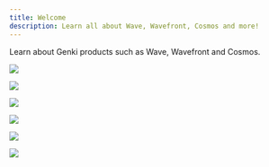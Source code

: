 ```yaml
---
title: Welcome
description: Learn all about Wave, Wavefront, Cosmos and more!
---
```


Learn about Genki products such as Wave, Wavefront and Cosmos.

[ ![](../../assets/images/article_360017912157_image_0.png) ](/wave-for-music/quickstart/about/)

[ ![](../../assets/images/article_360017912157_image_1.png) ](/wave-for-work/quickstart)

[ ![](../../assets/images/article_360017912157_image_2.png) ](/wavefront/overview)

[ ![](../../assets/images/article_360017912157_image_3.png) ](/widi-master/overview)

[ ![](../../assets/images/article_360017912157_image_4.png) ](/wave-for-music/softwave-basics/about/)

[ ![](../../assets/images/article_360017912157_image_5.png) ](/cosmos/about/)
